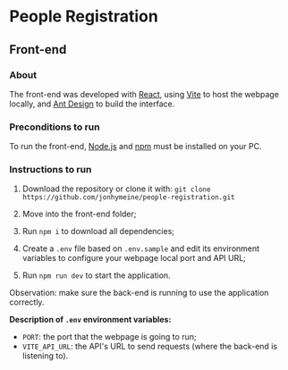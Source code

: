 # People Registration

## Front-end

### About

The front-end was developed with [React](https://react.dev/), using [Vite](https://vitejs.dev/) to host the webpage locally, and [Ant Design](https://ant.design/) to build the interface.

### Preconditions to run

To run the front-end, [Node.js](https://nodejs.org/en) and [npm](https://www.npmjs.com/) must be installed on your PC.

### Instructions to run

1. Download the repository or clone it with:
   `git clone https://github.com/jonhymeine/people-registration.git`

2. Move into the front-end folder;

3. Run `npm i` to download all dependencies;

4. Create a `.env` file based on `.env.sample` and edit its environment variables to configure your webpage local port and API URL;

5. Run `npm run dev` to start the application.

Observation: make sure the back-end is running to use the application correctly.

**Description of `.env` environment variables:**

-   `PORT`: the port that the webpage is going to run;
-   `VITE_API_URL`: the API's URL to send requests (where the back-end is listening to).
